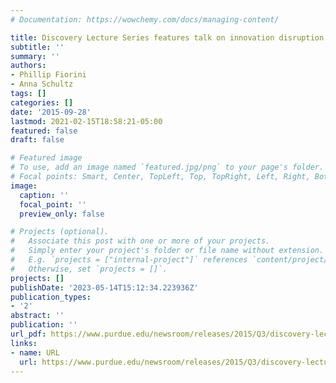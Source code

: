 ```yaml
---
# Documentation: https://wowchemy.com/docs/managing-content/

title: Discovery Lecture Series features talk on innovation disruption
subtitle: ''
summary: ''
authors:
- Phillip Fiorini
- Anna Schultz
tags: []
categories: []
date: '2015-09-28'
lastmod: 2021-02-15T18:58:21-05:00
featured: false
draft: false

# Featured image
# To use, add an image named `featured.jpg/png` to your page's folder.
# Focal points: Smart, Center, TopLeft, Top, TopRight, Left, Right, BottomLeft, Bottom, BottomRight.
image:
  caption: ''
  focal_point: ''
  preview_only: false

# Projects (optional).
#   Associate this post with one or more of your projects.
#   Simply enter your project's folder or file name without extension.
#   E.g. `projects = ["internal-project"]` references `content/project/deep-learning/index.md`.
#   Otherwise, set `projects = []`.
projects: []
publishDate: '2023-05-14T15:12:34.223936Z'
publication_types:
- '2'
abstract: ''
publication: ''
url_pdf: https://www.purdue.edu/newsroom/releases/2015/Q3/discovery-lecture-series-features-talk-on-innovation-disruption.html
links:
- name: URL
  url: https://www.purdue.edu/newsroom/releases/2015/Q3/discovery-lecture-series-features-talk-on-innovation-disruption.html
---
```

